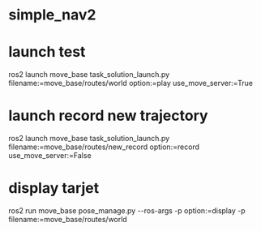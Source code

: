 # simple_nav2
# launch test
ros2 launch move_base task_solution_launch.py filename:=move_base/routes/world option:=play use_move_server:=True
# launch record new trajectory
ros2 launch move_base task_solution_launch.py filename:=move_base/routes/new_record option:=record use_move_server:=False
# display tarjet
ros2 run move_base pose_manage.py --ros-args -p option:=display -p filename:=move_base/routes/world
